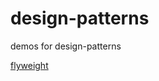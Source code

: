 # design-patterns
demos for design-patterns

[flyweight](https://github.com/minorpoet/design-patterns/tree/master/flyweight)

